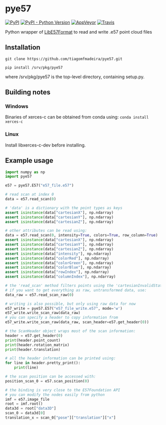 # pye57

[![PyPI](https://img.shields.io/pypi/v/pye57.svg)](https://pypi.org/project/pye57)
[![PyPI - Python Version](https://img.shields.io/pypi/pyversions/pye57.svg)](https://pypi.org/project/pye57)
[![AppVeyor](https://img.shields.io/appveyor/ci/davidcaron/pye57.svg)](https://ci.appveyor.com/project/davidcaron/pye57)
[![Travis](https://img.shields.io/travis/davidcaron/pye57.svg)](https://travis-ci.org/davidcaron/pye57)


Python wrapper of [LibE57Format](https://github.com/asmaloney/libE57Format) to read and write .e57 point cloud files

## Installation

`git clone https://github.com/tiagomfmadeira/pye57.git`

`pip install /srv/pkg/pye57`

where /srv/pkg/pye57 is the top-level directory, containing setup.py.

## Building notes

### Windows

Binaries of xerces-c can be obtained from conda using: `conda install xerces-c`

### Linux

Install libxerces-c-dev before installing.

## Example usage

```python
import numpy as np
import pye57

e57 = pye57.E57("e57_file.e57")

# read scan at index 0
data = e57.read_scan(0)

# 'data' is a dictionary with the point types as keys
assert isinstance(data["cartesianX"], np.ndarray)
assert isinstance(data["cartesianY"], np.ndarray)
assert isinstance(data["cartesianZ"], np.ndarray)

# other attributes can be read using:
data = e57.read_scan(0, intensity=True, colors=True, row_column=True)
assert isinstance(data["cartesianX"], np.ndarray)
assert isinstance(data["cartesianY"], np.ndarray)
assert isinstance(data["cartesianZ"], np.ndarray)
assert isinstance(data["intensity"], np.ndarray)
assert isinstance(data["colorRed"], np.ndarray)
assert isinstance(data["colorGreen"], np.ndarray)
assert isinstance(data["colorBlue"], np.ndarray)
assert isinstance(data["rowIndex"], np.ndarray)
assert isinstance(data["columnIndex"], np.ndarray)

# the 'read_scan' method filters points using the 'cartesianInvalidState' field
# if you want to get everything as raw, untransformed data, use:
data_raw = e57.read_scan_raw(0)

# writing is also possible, but only using raw data for now
e57_write = pye57.E57("e57_file_write.e57", mode='w')
e57_write.write_scan_raw(data_raw)
# you can specify a header to copy information from
e57_write.write_scan_raw(data_raw, scan_header=e57.get_header(0))

# the ScanHeader object wraps most of the scan information:
header = e57.get_header(0)
print(header.point_count)
print(header.rotation_matrix)
print(header.translation)

# all the header information can be printed using:
for line in header.pretty_print():
    print(line)

# the scan position can be accessed with:
position_scan_0 = e57.scan_position(0)

# the binding is very close to the E57Foundation API
# you can modify the nodes easily from python
imf = e57.image_file
root = imf.root()
data3d = root["data3D"]
scan_0 = data3d[0]
translation_x = scan_0["pose"]["translation"]["x"]
```
